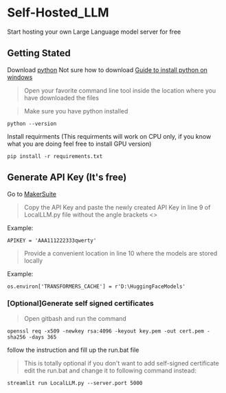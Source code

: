 # Self-Hosted_LLM
Start hosting your own Large Language model server for free

## Getting Stated

Download [python](https://www.python.org/downloads/)
Not sure how to download [Guide to install python on windows](https://www.simplilearn.com/tutorials/python-tutorial/python-installation-on-windows)

> Open your favorite command line tool inside the location where you have downloaded the files

> Make sure you have python installed
```
python --version
```

Install requirments (This requirments will work on CPU only, if you know what you are doing feel free to install GPU version)
```
pip install -r requirements.txt
```

## Generate API Key (It's free)
Go to [MakerSuite](https://makersuite.google.com/app/apikey)

> Copy the API Key and paste the newly created API Key in line 9 of LocalLLM.py file without the angle brackets <>

Example:
```
APIKEY = 'AAA111222333qwerty'
```

> Provide a convenient location in line 10 where the models are stored locally

Example:
```
os.environ['TRANSFORMERS_CACHE'] = r'D:\HuggingFaceModels'
```

### [Optional]Generate self signed certificates

> Open gitbash and run the command

```
openssl req -x509 -newkey rsa:4096 -keyout key.pem -out cert.pem -sha256 -days 365
```

follow the instruction and fill up the run.bat file

> This is totally optional if you don't want to add self-signed certificate edit the run.bat and change it to following command instead:

```
streamlit run LocalLLM.py --server.port 5000
```
